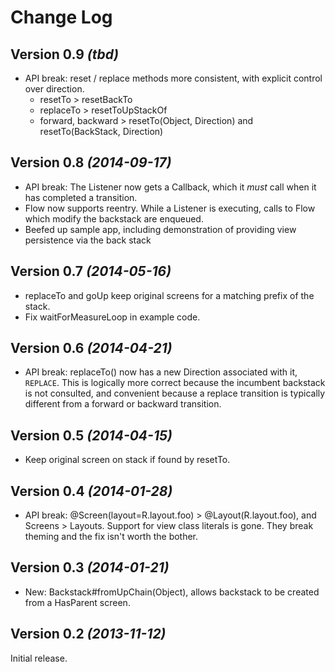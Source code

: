 Change Log
==========

Version 0.9 *(tbd)*
-------
  * API break: reset / replace methods more consistent, with explicit control over direction.
     * resetTo > resetBackTo
     * replaceTo > resetToUpStackOf
     * forward, backward > resetTo(Object, Direction) and resetTo(BackStack, Direction)

Version 0.8 *(2014-09-17)*
-------
  * API break: The Listener now gets a Callback, which it *must* call when it has completed a
    transition.
  * Flow now supports reentry.  While a Listener is executing, calls to Flow which modify the
    backstack are enqueued.
  * Beefed up sample app, including demonstration of providing view persistence via
    the back stack

Version 0.7 *(2014-05-16)*
-------
  * replaceTo and goUp keep original screens for a matching prefix of the stack.
  * Fix waitForMeasureLoop in example code.

Version 0.6 *(2014-04-21)*
-------
  * API break: replaceTo() now has a new Direction associated with it, `REPLACE`.
    This is logically more correct because the incumbent backstack is not
    consulted, and convenient because a replace transition is typically
    different from a forward or backward transition.

Version 0.5 *(2014-04-15)*
-------
  * Keep original screen on stack if found by resetTo.

Version 0.4 *(2014-01-28)*
-------
  * API break: @Screen(layout=R.layout.foo) > @Layout(R.layout.foo), and Screens > Layouts.
    Support for view class literals is gone. They break theming and the fix isn't worth the bother.

Version 0.3 *(2014-01-21)*
-------
  * New: Backstack#fromUpChain(Object), allows backstack to be created from
    a HasParent screen.

Version 0.2 *(2013-11-12)*
-------

Initial release.
